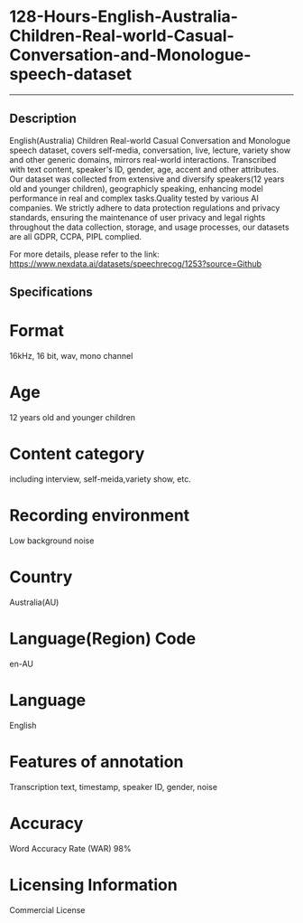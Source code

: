 # 128-Hours-English-Australia-Children-Real-world-Casual-Conversation-and-Monologue-speech-dataset

---
## Description
English(Australia) Children Real-world Casual Conversation and Monologue speech dataset, covers self-media, conversation, live, lecture, variety show and other generic domains, mirrors real-world interactions. Transcribed with text content, speaker's ID, gender, age, accent and other attributes. Our dataset was collected from extensive and diversify speakers(12 years old and younger children), geographicly speaking, enhancing model performance in real and complex tasks.Quality tested by various AI companies. We strictly adhere to data protection regulations and privacy standards, ensuring the maintenance of user privacy and legal rights throughout the data collection, storage, and usage processes, our datasets are all GDPR, CCPA, PIPL complied.

For more details, please refer to the link: https://www.nexdata.ai/datasets/speechrecog/1253?source=Github


## Specifications

# Format
16kHz, 16 bit, wav, mono channel
# Age
12 years old and younger children
# Content category
including interview, self-meida,variety show, etc.
# Recording environment
Low background noise
# Country
Australia(AU)
# Language(Region) Code
en-AU
# Language
English
# Features of annotation
Transcription text, timestamp, speaker ID, gender, noise
# Accuracy
Word Accuracy Rate (WAR) 98%

# Licensing Information
Commercial License
